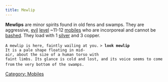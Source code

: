 ```yaml
---
title: Mewlip
---
```


**Mewlips** are minor spirits found in old fens and swamps. They are
aggressive, [evil](alignment "wikilink") [level](level "wikilink")
~11-12 [mobiles](mobile "wikilink") who are incorporeal and cannot be
[bashed](bash "wikilink"). They load with 1 [silver](gold "wikilink")
and 3 copper.

`A mewlip is here, faintly wailing at you.`
`> `**`look mewlip`**
`It is a pale shape floating in mid-air, about the size of a human torso with`
`faint limbs. Its glance is cold and lost, and its voice seems to come from`
`the very bottom of the swamps.`

[Category: Mobiles](Category:_Mobiles "wikilink")